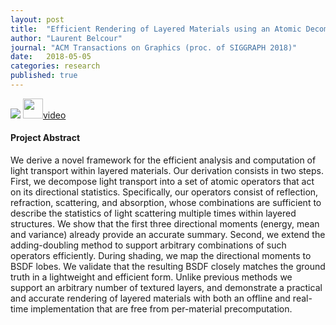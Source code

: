 ```yaml
---
layout: post
title:  "Efficient Rendering of Layered Materials using an Atomic Decomposition with Statistical Operators"
author: "Laurent Belcour"
journal: "ACM Transactions on Graphics (proc. of SIGGRAPH 2018)"
date:   2018-05-05
categories: research
published: true
---
```


<img src="{{ site.url | append: site.baseurl }}/data/svg/layered_teaser.svg" />

<span>
<!--
<a href="https://hal.inria.fr/hal-01785457/document"><img src="{{ site.url | append: site.baseurl }}/data/images/icon_pdf.png" height="32px">paper</a> &nbsp;
<a href="https://hal.inria.fr/hal-01785457/file/supp.pdf"><img src="{{ site.url | append: site.baseurl }}/data/images/icon_pdf.png" height="32px"/>supp. pdf</a> &nbsp;
<a href="https://hal.inria.fr/hal-01785457/file/suppl.zip">
<img src="{{ site.url | append: site.baseurl }}/data/images/icon_zip.png" height="32px">supp. code</a> &nbsp;
<a href="https://hal.inria.fr/hal-01785457/bibtex"><img src="{{ site.url | append: site.baseurl }}/data/images/icon_latex.png" height="32px">bib</a> &nbsp; -->
<a href="https://youtu.be/wM5E-NJtaug">
<img src="{{ site.url | append: site.baseurl }}/data/images/icon_video.png" height="32px">video</a> &nbsp;
<!-- <a href="https://belcour.github.io/blog/slides/2017-brdf-thin-film/slides.html"><img src="{{ site.url | append: site.baseurl }}/data/images/icon_slides.png" height="32px">slides</a> -->
</span><br />


<h4>Project Abstract</h4>

We derive a novel framework for the efficient analysis and computation of light transport within layered materials. Our derivation consists in two steps. First, we decompose light transport into a set of atomic operators that act on its directional statistics. Specifically, our operators consist of reflection, refraction, scattering, and absorption, whose combinations are sufficient to describe the statistics of light scattering multiple times within layered structures. We show that the first three directional moments (energy, mean and variance) already provide an accurate summary. Second, we extend the adding-doubling method to support arbitrary combinations of such operators efficiently. During shading, we map the directional moments to BSDF lobes. We validate that the resulting BSDF closely matches the ground truth in a lightweight and efficient form. Unlike previous methods we support an arbitrary number of textured layers, and demonstrate a practical and accurate rendering of layered materials with both an offline and real-time implementation that are free from per-material precomputation.